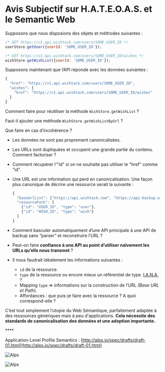 # Avis Subjectif sur H.A.T.E.O.A.S. et le Semantic Web

Supposons que nous disposions des objets et méthodes suivantes :

```javascript
/* GET https://v1.api.wishtack.com/users/SOME_USER_ID */
userStore.getUser({userId: 'SOME_USER_ID'});

/* GET https://v1.api.wishtack.com/users/SOME_USER_ID/wishes */
wishStore.getWishList({userId: 'SOME_USER_ID'});
```

Supposons maintenant que l’API réponde avec les données suivantes :

```javascript
{
  "href": "https://v1.api.wishtack.com/users/SOME_USER_ID",
  "wishes": {
    "href": "https://v1.api.wishtack.com/users/SOME_USER_ID/wishes"
  }
}
```

Comment faire pour réutiliser la méthode `WishStore.getWishList` ?

Faut-il ajouter une méthode `WishStore.getWishListByUrl` ?

Que faire en cas d’incohérence ?

* Les données ne sont pas proprement canonicalisées.
* Les URLs sont dupliquées et occupent une grande partie du contenu. Comment factoriser ?
* Comment récupérer l'"id" si on ne souhaite pas utiliser le "href" comme "id".
* Une URL est une information qui perd en canonicalisation. Une façon plus canonique de décrire une ressource serait la suivante :

  ```javascript
  {
    "baseUrlList": ["https://api.wishtack.com", "https://api-backup.wishtack.com"],
    "resourcePath": [
      {"id": "USER_ID", "type": "user"},
      {"id": "WISH_ID", "type": "wish"}
    ]
  }
  ```

* Comment basculer automatiquement d’une API principale à une API de backup sans “parser” et reconstruire l’URL ?
* Peut-on faire **confiance à une API au point d’utiliser naïvement les URLs qu’elle nous transmet** ?
* Il nous faudrait idéalement les informations suivantes :
  * `id` de la ressource.
  * `type` de la ressource ou encore mieux un référentiel de type. [I.A.N.A.](https://www.iana.org/) ?
  * Mapping `type` =&gt; informations sur la construction de l’URL _\(Base URL  et Path\)_.
  * Affordances : que puis-je faire avec la ressource ? A quoi correspond-elle ?

C’est tout simplement l’utopie du Web Sémantique, parfaitement adaptée à des ressources génériques mais à peu d'applications. **Cela nécessite des standards de canonicalisation des données et une adoption importante.**

\*\*\*\*

Application-Level Profile Semantics : [http://alps.io/spec/drafts/draft-01.html](http://alps.io/spec/drafts/draft-01.html)

![Alps](../.gitbook/assets/alps-1.png)

![Alps](../.gitbook/assets/alps-2.png)



